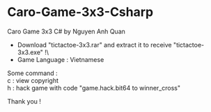 # Caro-Game-3x3-Csharp
Caro Game 3x3 C# by Nguyen Anh Quan

- Download "tictactoe-3x3.rar" and extract it to receive "tictactoe-3x3.exe" !\
- Game Language : Vietnamese

Some command :\
c : view copyright\
h : hack game with code "game.hack.bit64 <player> to winner_cross"
  
Thank you ! 
